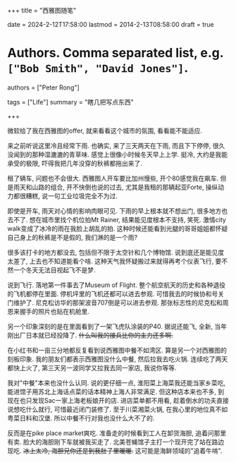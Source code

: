 +++
title = "西雅图随笔"

date = 2024-2-12T17:58:00
lastmod = 2014-2-13T08:58:00
draft = true

# Authors. Comma separated list, e.g. `["Bob Smith", "David Jones"]`.
authors = ["Peter Rong"]

tags = ["Life"]
summary = "瞎几把写点东西"

+++

微软给了我在西雅图的offer, 就来看看这个城市的氛围, 看看能不能适应.

来之前听说这里冷且经常下雨.
也确实, 来了三天两天在下雨, 而且下下停停, 很久没闻到的那种湿漉漉的青草味.
感觉上很像小时候冬天早上上学.
挺冷, 大约是我能承受的极限, 吓得我把几年没穿的秋裤都拖出来了.

租了辆车, 问题也不会很大.
西雅图人开车要比加州慢些, 开个80感觉我在飙车.
但是雨天和山路的组合, 开不快倒也说的过去, 尤其是我租的那辆起亚Forte, 操纵动力都很糟糕, 说一句工业垃圾完全不为过.

即使是开车, 雨天对心情的影响肉眼可见. 
下雨的早上根本就不想出门, 很多地方也去不了.
想在城市里找个机位拍Mt Rainer, 结果能见度根本不支持, 笑死.
激情city walk变成了冰冷的雨在我脸上胡乱的拍.
这种时候还能看到光腿的哥哥姐姐都怀疑自己身上的秋裤是不是假的, 我们淋的是一个雨?

很多该打卡的地方都没去, 包括但不限于太空针和几个博物馆. 
说到底还是能见度太差了, 上去也不知道能看个啥.
这种天气我怀疑搬过来就得再考个仪表飞行, 要不然一个冬天无法目视起飞不是梦.

说到飞行. 
落地第一件事去了Museum of Flight. 
整个航空航天的历史和各种退役的飞机都停在里面.
停机坪里的飞机还都可以进去参观. 
可惜我去的时候协和号关门维护了.
尼克松访华的那架波音707倒是可以进去参观. 
那张标志性的尼克松和周恩来握手的照片也贴在机舱里.

另一个印象深刻的是在里面看到了一架飞虎队涂装的P40.
据说还能飞, 全新, 当年刚出厂日本就已经投降了. 
~~什么叫我的接兵比你的主力还多啊.~~

在小红书和一亩三分地都反复看到说西雅图中餐不如湾区.
算是另一个对西雅图的刻板印象.
我的朋友们都表示西雅图没什么中餐, 然后拉我去吃火锅.
连续吃了两天都快上火了, 第三天另一波同学又拉我去同一家店, 我说你等等.

我对"中餐"本来也没什么认同.
说的更仔细一点, 淮阳菜上海菜我还能当家乡菜吃, 能进馆子用苏北上海话点菜的话本精神上海人非常满足. 
但这种店本来也不多, 到现在也只发现Sac一家上海老板娘开的店.
进店菜单都不用看, 趁着倒水的功夫直接说想吃什么就行, 可惜最近闭门装修了.
至于川菜湘菜火锅, 在我心里的地位真不如粤菜日料和汉堡.
所以中餐不行对我也没什么大不了的.

反而是在pike place market爽吃.
准备走的时候看到工人在卸货海胆, 追着问那里有卖.
脸大的海胆刚下车就被我买走了.
北美苍蝇馆子主打一个现开完了站在路边现吃. 
~~冰上太冷, 海胆兄你还是到我肚子里暖暖.~~
这可能是海鲜领域的"追着牛啃".




